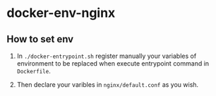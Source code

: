 # docker-env-nginx

## How to set env

1. In `./docker-entrypoint.sh` register manually your variables of environment to be replaced 
when execute entrypoint command in `Dockerfile`.

2. Then declare your varibles in `nginx/default.conf` as you wish.
